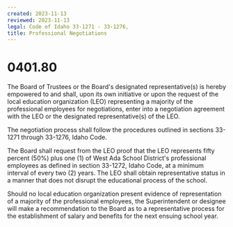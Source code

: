 ```yaml
---
created: 2023-11-13
reviewed: 2023-11-13
legal: Code of Idaho 33-1271 - 33-1276,
title: Professional Negotiations
---
```


# 0401.80 

The Board of Trustees or the Board's designated representative(s) is hereby empowered to and shall, upon its own initiative or upon the request of the local education organization (LEO) representing a majority of the professional employees for negotiations, enter into a negotiation agreement with the LEO or the designated representative(s) of the LEO.

The negotiation process shall follow the procedures outlined in sections 33-1271 through 33-1276, Idaho Code.

The Board shall request from the LEO proof that the LEO represents fifty percent (50%) plus one (1) of West Ada School District's professional employees as defined in section 33-1272, Idaho Code, at a minimum interval of every two (2) years. The LEO shall obtain representative status in a manner that does not disrupt the educational process of the school.

Should no local education organization present evidence of representation of a majority of the professional employees, the Superintendent or designee will make a recommendation to the Board as to a representative process for the establishment of salary and benefits for the next ensuing school year.

